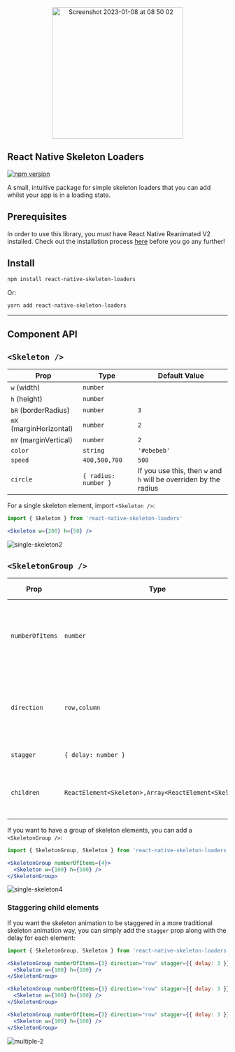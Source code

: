 <div align="center">
<img width="300" alt="Screenshot 2023-01-08 at 08 50 02" src="https://user-images.githubusercontent.com/20539827/211187913-f52bd263-a459-4084-bb42-c9a641a04558.png">
</div>

<h2>
React Native Skeleton Loaders
</h2>

[![npm version](https://img.shields.io/npm/v/react-native-skeleton-loaders.svg?style=flat)](https://www.npmjs.com/package/react-native-skeleton-loaders)

A small, intuitive package for simple skeleton loaders that you can add whilst your app is in a loading state.

## Prerequisites

In order to use this library, you _must_ have React Native Reanimated V2 installed. Check out the installation process [here](https://docs.swmansion.com/react-native-reanimated/docs/fundamentals/installation) before you go any further!

## Install
```bash
npm install react-native-skeleton-loaders
```
Or: 
```bash
yarn add react-native-skeleton-loaders
```

---

## Component API
## `<Skeleton />`

| Prop | Type | Default Value |
|---|---|---|
| `w` (width) | `number` |
| `h` (height) | `number` |
| `bR` (borderRadius) | `number` | `3`
| `mX` (marginHorizontal) | `number` | `2`
| `mY` (marginVertical) | `number` | `2` 
| `color` | `string` | `'#ebebeb'`
| `speed` | `400,500,700` | `500`
| `circle` | `{ radius: number }` | If you use this, then `w` and `h` will be overriden by the radius

For a single skeleton element, import `<Skeleton />`:

```jsx
import { Skeleton } from 'react-native-skeleton-loaders'

<Skeleton w={200} h={50} />
```

![single-skeleton2](https://user-images.githubusercontent.com/20539827/211169732-e3d08e07-ffa4-49f2-af11-47c47e5f6d89.gif)


## `<SkeletonGroup />`
| Prop | Type | Default Value | Notes |
|---|---|---|---|
| `numberOfItems` | `number` |  | There isn't a limit on how many items you can do, so use common sense! 
| `direction` | `row,column` | `row` | This mirrors the `flex` property, so goes vertically or horizontally
| `stagger` | `{ delay: number }` | `{ delay: 3 }` | 
| `children` | `ReactElement<Skeleton>,Array<ReactElement<Skeleton>>` |  | This React child _must_ be a `<Skeleton />` component

If you want to have a group of skeleton elements, you can add a `<SkeletonGroup />`:
```jsx
import { SkeletonGroup, Skeleton } from 'react-native-skeleton-loaders'

<SkeletonGroup numberOfItems={4}>
  <Skeleton w={100} h={100} />
</SkeletonGroup>
```

![single-skeleton4](https://user-images.githubusercontent.com/20539827/211169820-33f53cde-05d2-4f38-98af-224343086a6d.gif)

### Staggering child elements

If you want the skeleton animation to be staggered in a more traditional skeleton animation way, you can simply add the `stagger` prop along with the delay for each element: 

```jsx
import { SkeletonGroup, Skeleton } from 'react-native-skeleton-loaders'

<SkeletonGroup numberOfItems={3} direction="row" stagger={{ delay: 3 }}>
  <Skeleton w={100} h={100} />
</SkeletonGroup>

<SkeletonGroup numberOfItems={3} direction="row" stagger={{ delay: 3 }}>
  <Skeleton w={100} h={100} />
</SkeletonGroup>

<SkeletonGroup numberOfItems={3} direction="row" stagger={{ delay: 3 }}>
  <Skeleton w={100} h={100} />
</SkeletonGroup>
```

![multiple-2](https://user-images.githubusercontent.com/20539827/211198597-2d3e4af5-41d2-480f-8029-e76bc46c1aa5.gif)
